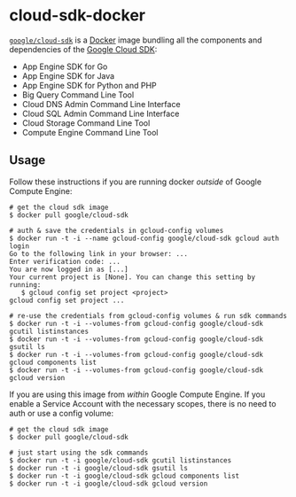 cloud-sdk-docker
================

[`google/cloud-sdk`](https://index.docker.io/u/google/cloud-sdk/) is a [Docker](https://docker.io) image bundling all the components and dependencies
of the [Google Cloud SDK](https://developers.google.com/cloud/sdk/):

- App Engine SDK for Go
- App Engine SDK for Java
- App Engine SDK for Python and PHP
- Big Query Command Line Tool 
- Cloud DNS Admin Command Line Interface
- Cloud SQL Admin Command Line Interface
- Cloud Storage Command Line Tool 
- Compute Engine Command Line Tool

## Usage

Follow these instructions if you are running docker *outside* of Google
Compute Engine:

    # get the cloud sdk image
    $ docker pull google/cloud-sdk

    # auth & save the credentials in gcloud-config volumes
    $ docker run -t -i --name gcloud-config google/cloud-sdk gcloud auth login
    Go to the following link in your browser: ...
    Enter verification code: ...
    You are now logged in as [...]
    Your current project is [None]. You can change this setting by running:
       $ gcloud config set project <project>
    gcloud config set project ...

    # re-use the credentials from gcloud-config volumes & run sdk commands
    $ docker run -t -i --volumes-from gcloud-config google/cloud-sdk gcutil listinstances
    $ docker run -t -i --volumes-from gcloud-config google/cloud-sdk gsutil ls
    $ docker run -t -i --volumes-from gcloud-config google/cloud-sdk gcloud components list
    $ docker run -t -i --volumes-from gcloud-config google/cloud-sdk gcloud version

If you are using this image from *within* Google Compute Engine. If you enable a Service Account with the necessary scopes, there is no need to auth or use a config volume:

    # get the cloud sdk image
    $ docker pull google/cloud-sdk

    # just start using the sdk commands
    $ docker run -t -i google/cloud-sdk gcutil listinstances
    $ docker run -t -i google/cloud-sdk gsutil ls
    $ docker run -t -i google/cloud-sdk gcloud components list
    $ docker run -t -i google/cloud-sdk gcloud version
